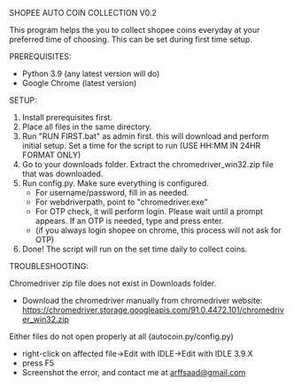 SHOPEE AUTO COIN COLLECTION V0.2

This program helps the you to collect shopee coins everyday at your preferred time of choosing. This can be set during first time setup.

PREREQUISITES:

- Python 3.9 (any latest version will do)
- Google Chrome (latest version)

SETUP:

1. Install prerequisites first.
2. Place all files in the same directory.
3. Run "RUN FIRST.bat" as admin first. this will download and perform initial setup. Set a time for the script to run (USE HH:MM IN 24HR FORMAT ONLY)
4. Go to your downloads folder. Extract the chromedriver_win32.zip file that was downloaded.
5. Run config.py. Make sure everything is configured.
	- For username/password, fill in as needed.
	- For webdriverpath, point to "chromedriver.exe"
	- For OTP check, it will perform login. Please wait until a prompt appears. If an OTP is needed, type and press enter.
	- (if you always login shopee on chrome, this process will not ask for OTP)
6. Done! The script will run on the set time daily to collect coins.

TROUBLESHOOTING:

Chromedriver zip file does not exist in Downloads folder.
- Download the chromedriver manually from chromedriver website: https://chromedriver.storage.googleapis.com/91.0.4472.101/chromedriver_win32.zip

Either files do not open properly at all (autocoin.py/config.py)
- right-click on affected file->Edit with IDLE->Edit with IDLE 3.9.X
- press F5
- Screenshot the error, and contact me at arffsaad@gmail.com
